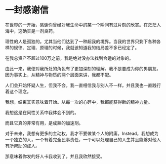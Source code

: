 # 一封感谢信

在世界的一开始，感谢你曾经对我生命中的某一个瞬间有过片刻的欣赏。在茫茫人海中，这确实是一剂良药。





理性的人是孤独的。尤其当他们达到了一种超我的境界。当我的世界只剩下各种各样的规律、定理、原理的时候，我就该知道我的结局差不多已经定了。

在我总资产不超过100万之前，我是绝对没办法找到合适的对象的。





由此一来，我便对我所处的角色有了更加深刻的理解。我不是要成为你的男朋友。因为事实上，从精神与物质的两个层面来讲，我都不配。

人们会开始怀疑人生，但我不会。我一直相信我与别人不一样。并且我也一直践行着这个理念。

我想，结束其实意味着开始。从每一次的心碎中，我都能获得新的精神力量。

我想这是在同性关系中我体会不到的。

而且它真的非常有用，是成熟的加速剂。





对于未来，我想有更多的主动权，我才不要做某个人的附庸。Instead，我想成为一个独立的人，一个有着完全民事责任，一个可以处理自己的人生并且能够对他人有所帮助的成人。

那意味着你发的好人卡我收到了。并且我欣然接受。



